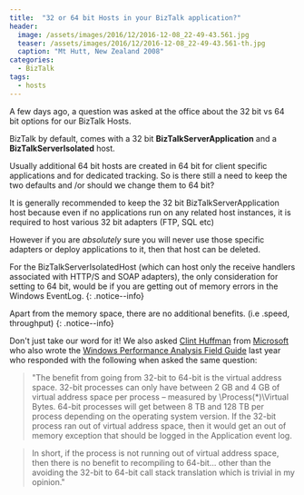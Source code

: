 ```yaml
---
title:  "32 or 64 bit Hosts in your BizTalk application?"
header: 
  image: /assets/images/2016/12/2016-12-08_22-49-43.561.jpg
  teaser: /assets/images/2016/12/2016-12-08_22-49-43.561-th.jpg
  caption: "Mt Hutt, New Zealand 2008"
categories: 
  - BizTalk
tags:
  - hosts
---
```

A few days ago, a question was asked at the office about the 32 bit vs 64 bit options for our BizTalk Hosts.

BizTalk by default, comes with a 32 bit **BizTalkServerApplication**  and a **BizTalkServerIsolated** host.

Usually additional 64 bit hosts are created in 64 bit for client specific applications and for dedicated tracking. So is there still a need to keep the two defaults and /or should we change them to 64 bit?

It is generally recommended to keep the 32 bit BizTalkServerApplication host because even if no applications run on any related host instances, it is required to host various 32 bit adapters (FTP, SQL etc)

However if you are _absolutely_ sure you will never use those specific adapters or deploy applications to it, then that host can be deleted.

For the BizTalkServerIsolatedHost (which can host only the receive handlers associated with HTTP/S and SOAP adapters), the only consideration for setting to 64 bit, would be if you are getting out of memory errors in the Windows EventLog.
{: .notice--info}

Apart from the memory space, there are no additional benefits. (i.e .speed, throughput)
{: .notice--info}

Don't just take our word for it! 
We also asked [Clint Huffman](https://twitter.com/clinth) from [Microsoft](http://www.microsoft.com) who also wrote the [Windows Performance Analysis Field Guide](http://www.amazon.com/Windows-Performance-Analysis-Field-Guide/dp/0124167012) last year who responded with the following when asked the same question:

> "The benefit from going from 32-bit to 64-bit is the virtual address space. 32-bit processes can only have between 2 GB and 4 GB of virtual address space per process – measured by \Process(*)\Virtual Bytes. 64-bit processes will get between 8 TB and 128 TB per process depending on the operating system version. If the 32-bit process ran out of virtual address space, then it would get an out of memory exception that should be logged in the Application event log.

> In short, if the process is not running out of virtual address space, then there is no benefit to recompiling to 64-bit… other than the avoiding the 32-bit to 64-bit call stack translation which is trivial in my opinion."